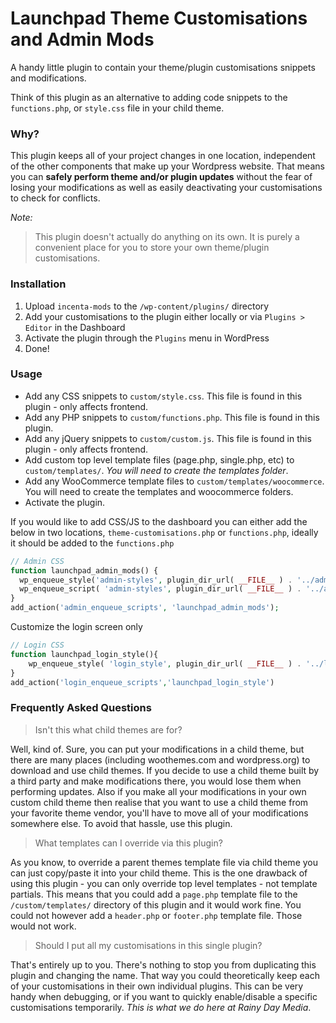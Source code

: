 # Launchpad Theme Customisations and Admin Mods

A handy little plugin to contain your theme/plugin customisations snippets and modifications.

Think of this plugin as an alternative to adding code snippets to the `functions.php`, or `style.css` file in your child theme. 

### Why? 

This plugin keeps all of your project changes in one location, independent of the other components that make up your Wordpress website. That means you can **safely perform theme and/or plugin updates** without the fear of losing your modifications as well as easily deactivating your customisations to check for conflicts.

*Note:* 
> This plugin doesn't actually do anything on its own. It is purely a convenient place for you to store your own theme/plugin customisations.

### Installation

1. Upload `incenta-mods` to the `/wp-content/plugins/` directory
2. Add your customisations to the plugin either locally or via `Plugins > Editor` in the Dashboard
3. Activate the plugin through the `Plugins` menu in WordPress
4. Done!

### Usage

* Add any CSS snippets to `custom/style.css`. This file is found in this plugin - only affects frontend.
* Add any PHP snippets to `custom/functions.php`. This file is found in this plugin.
* Add any jQuery snippets to `custom/custom.js`. This file is found in this plugin - only affects frontend.
* Add custom top level template files (page.php, single.php, etc) to `custom/templates/`. _You will need to create the templates folder_.
* Add any WooCommerce template files to `custom/templates/woocommerce`. You will need to create the templates and woocommerce folders.
* Activate the plugin.

If you would like to add CSS/JS to the dashboard you can either add the below in two locations, `theme-customisations.php` or `functions.php`, ideally it should be added to the `functions.php`

```php
// Admin CSS
function launchpad_admin_mods() {
  wp_enqueue_style('admin-styles', plugin_dir_url( __FILE__ ) . '../admin.css'); // enqueue CSS
  wp_enqueue_script( 'admin-styles', plugin_dir_url( __FILE__ ) . '../admin-custom.js' ); // enqueue JS
}
add_action('admin_enqueue_scripts', 'launchpad_admin_mods');
```

Customize the login screen only

```php
// Login CSS
function launchpad_login_style(){
    wp_enqueue_style( 'login_style', plugin_dir_url( __FILE__ ) . '../login.css' ); // enqueue CSS
}
add_action('login_enqueue_scripts','launchpad_login_style')
```

### Frequently Asked Questions

> Isn't this what child themes are for?

Well, kind of. Sure, you can put your modifications in a child theme, but there are many places (including woothemes.com and wordpress.org) to download and use child themes. If you decide to use a child theme built by a third party and make modifications there, you would lose them when performing updates. Also if you make all your modifications in your own custom child theme then realise that you want to use a child theme from your favorite theme vendor, you'll have to move all of your modifications somewhere else. To avoid that hassle, use this plugin.

> What templates can I override via this plugin?

As you know, to override a parent themes template file via child theme you can just copy/paste it into your child theme. This is the one drawback of using this plugin - you can only override top level templates - not template partials. This means that you could add a `page.php` template file to the `/custom/templates/` directory of this plugin and it would work fine. You could not however add a `header.php` or `footer.php` template file. Those would not work.

> Should I put all my customisations in this single plugin?

That's entirely up to you. There's nothing to stop you from duplicating this plugin and changing the name. That way you could theoretically keep each of your customisations in their own individual plugins. This can be very handy when debugging, or if you want to quickly enable/disable a specific customisations temporarily. _This is what we do here at Rainy Day Media_.
